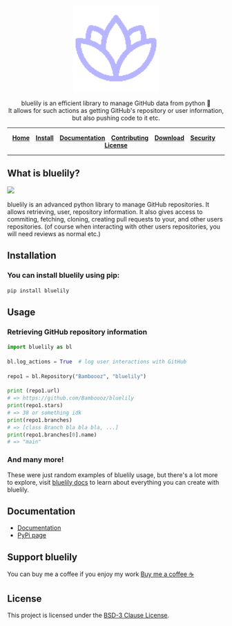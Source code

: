 <p align="center">
<img alt="bluelily logo" width="200"
src="https://github.com/Bamboooz/bluelily/blob/master/art/icon.png?raw=true" />
</p>

<p align="center">
bluelily is an efficient library to manage GitHub data from python 🌸
<br/>
It allows for such actions as getting GitHub's repository or user information, but also pushing code to it etc.
</p>

<div align="center">

-----------------

[**Home**](https://github.com/Bamboooz/bluelily)⠀
[**Install**](https://github.com/Bamboooz/bluelily#installation)⠀
[**Documentation**](https://github.com/Bamboooz/bluelily/wiki)⠀
[**Contributing**](https://github.com/Bamboooz/bluelily/blob/master/CONTRIBUTING.md)⠀
[**Download**](https://pypi.org/project/bluelily#files)⠀
[**Security**](https://github.com/Bamboooz/bluelily/blob/master/SECURITY.md)⠀
[**License**](https://github.com/Bamboooz/bluelily/blob/master/LICENSE)

-----------------

<div align="left">

## What is bluelily?
[![](https://www.aschey.tech/tokei/github/Bamboooz/bluelily?style=flat-square)](https://github.com/Bamboooz/bluelily)

bluelily is an advanced python library to manage GitHub repositories. It allows retrieving, user, repository information.
It also gives access to commiting, fetching, cloning, creating pull requests to your, and other users repositories.
(of course when interacting with other users repositories, you will need reviews as normal etc.)

## Installation
### You can install bluelily using pip:
```bash
pip install bluelily
```

## Usage
### Retrieving GitHub repository information

```python
import bluelily as bl

bl.log_actions = True  # log user interactions with GitHub

repo1 = bl.Repository("Bamboooz", "bluelily")

print (repo1.url)
# => https://github.com/Bamboooz/bluelily
print(repo1.stars)
# => 38 or something idk
print(repo1.branches)
# => [class Branch bla bla bla, ...]
print(repo1.branches[0].name)
# => "main"
```

### And many more!
These were just random examples of bluelily usage, but there's a lot more to explore, visit [bluelily docs](https://github.com/Bamboooz/bluelily/wiki) to learn about everything you can create with bluelily.

## Documentation

 * [Documentation](https://github.com/Bamboooz/bluelily/wiki)
 * [PyPi page](https://pypi.org/project/bluelily/)

## Support bluelily
You can buy me a coffee if you enjoy my work [Buy me a coffee ☕](https://www.buymeacoffee.com/Bamboooz)

## License

This project is licensed under the [BSD-3 Clause License](https://opensource.org/license/bsd-3-clause/).